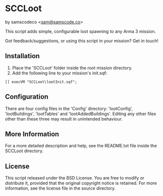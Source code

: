 # SCCLoot
by samscodeco &lt;sam@samscode.co&gt;

This script adds simple, configurable loot spawning to any Arma 3 mission.

Got feedback/suggestions, or using this script in your mission? Get in touch!

## Installation

1. Place the 'SCCLoot' folder inside the root mission directory.
2. Add the following line to your mission's init.sqf: 

```
[] execVM "SCCLoot\lootInit.sqf";
```

## Configuration

There are four config files in the 'Config' directory: 'lootConfig', 'lootBuildings', 'lootTables' and 'lootAddedBuildings'. Editing any other
files other than these three may result in unintended behaviour.

## More Information

For a more detailed description and help, see the README.txt file inside the SCCLoot directory.

## License

This script released under the BSD License. You are free to modify or distribute it, provided that the original copyright notice is retained.
For more information, see the license file in the source directory.
